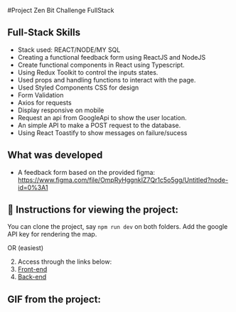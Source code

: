 #Project Zen Bit Challenge FullStack

## Full-Stack Skills

- Stack used: REACT/NODE/MY SQL
- Creating a functional feedback form using ReactJS and NodeJS 
- Create functional components in React using Typescript. 
- Using Redux Toolkit to control the inputs states.
- Used props and handling functions to interact with the page. 
- Used Styled Components CSS for design
- Form Validation
- Axios for requests
- Display responsive on mobile
- Request an api from GoogleApi to show the user location. 
- An simple API to make a POST request to the database. 
- Using React Toastify to show messages on failure/sucess


## What was developed

- A feedback form based on the provided figma: https://www.figma.com/file/OmpRyHggnkIZ7Qr1c5o5gg/Untitled?node-id=0%3A1

## :dart: Instructions for viewing the project:

You can clone the project, say `npm run dev` on both folders. 
Add the google API key for rendering the map.  

OR (easiest)

2. Access through the links below: 
1. [Front-end](https://feedback-form-zb.vercel.app/)
2. [Back-end](https://feedback-form-zb-production.up.railway.app/)


## GIF from the project:
<p align="center">
  <img  src=""
lt="FeedbackForm"/>
</p>
